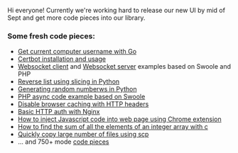 Hi everyone!
Currently we're working hard to release our new UI by mid of Sept and get more code pieces into our library.

### Some fresh code pieces:
- [Get current computer username with Go](https://onelinerhub.com/golang/fetch_computer_username)
- [Certbot installation and usage](https://onelinerhub.com/?q=certbot/)
- [Websocket client](https://onelinerhub.com/php-swoole/websocket_client) and [Websocket server](https://onelinerhub.com/php-swoole/websocket_server) examples based on Swoole and PHP
- [Reverse list using slicing in Python](https://onelinerhub.com/python/reverse_a_list_slicing)
- [Generating random numberws in Python](https://onelinerhub.com/python/random_numbers)
- [PHP async code example based on Swoole](https://onelinerhub.com/php-swoole/async_example)
- [Disable browser caching with HTTP headers](https://onelinerhub.com/http-headers/disable_cache)
- [Basic HTTP auth with Nginx](https://onelinerhub.com/nginx/http_auth)
- [How to inject Javascript code into web page using Chrome extension](https://onelinerhub.com/chrome-extension/inject_js)
- [How to find the sum of all the elements of an integer array with c](https://onelinerhub.com/c/sum_of_integer_array)
- [Quickly copy large number of files using scp](https://onelinerhub.com/ssh/copy_large_number_of_files)
- ... and 750+ mode [code pieces](https://onelinerhub.com/)
